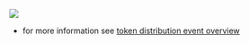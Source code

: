 
![](projects_overview_pie2.png)

- for more information see [token distribution event overview](tdeoverview.md)

